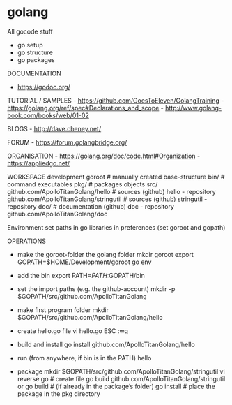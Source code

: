 # golang
All gocode stuff

- go setup
- go structure
- go packages


DOCUMENTATION
- https://godoc.org/

TUTORIAL / SAMPLES
    - https://github.com/GoesToEleven/GolangTraining
    - https://golang.org/ref/spec#Declarations_and_scope
	- http://www.golang-book.com/books/web/01-02

BLOGS
    - http://dave.cheney.net/

FORUM
    - https://forum.golangbridge.org/

ORGANISATION
    - https://golang.org/doc/code.html#Organization
    - https://appliedgo.net/

WORKSPACE
    development
        goroot                                          # manually created base-structure
            bin/                                        # command executables
            pkg/                                        # packages objects
            src/
                github.com/ApolloTitanGolang/hello      # sources (github) hello - repository
                github.com/ApolloTitanGolang/stringutil # sources (github) stringutil - repository
            doc/                                        # documentation (github) doc - repository
                github.com/ApolloTitanGolang/doc

Environment
    set paths in go libraries in preferences (set goroot and gopath)

OPERATIONS

- make the goroot-folder the golang folder
    mkdir goroot
    export GOPATH=$HOME/Development/goroot
    go env

- add the bin
 	export PATH=$PATH:$GOPATH/bin

- set the import paths (e.g. the github-account)
    mkdir -p $GOPATH/src/github.com/ApolloTitanGolang

- make first program folder
    mkdir $GOPATH/src/github.com/ApolloTitanGolang/hello

- create hello.go file
	vi hello.go
	ESC :wq

- build and install
    go install github.com/ApolloTitanGolang/hello

- run (from anywhere, if bin is in the PATH)
	hello

- package
	mkdir $GOPATH/src/github.com/ApolloTitanGolang/stringutil
	vi reverse.go							                    # create file
	go build github.com/ApolloTitanGolang/stringutil
	or go build 							                    # (if already in the package’s folder)
	go install							                        # place the package in the pkg directory